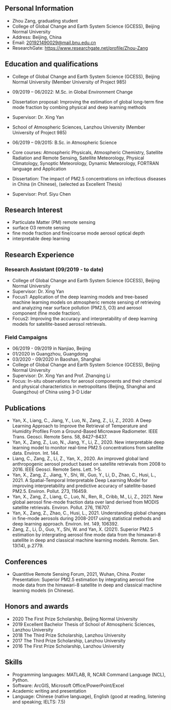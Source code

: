 ## Personal Information
- Zhou Zang, graduating student
- College of Global Change and Earth System Science (GCESS), Beijing Normal University
- Address: Beijing, China
- Email: 201921490029@mail.bnu.edu.cn
- ResearchGate: https://www.researchgate.net/profile/Zhou-Zang
  
## Education and qualifications
- College of Global Change and Earth System Science (GCESS), Beijing Normal University (Member University of Project 985)
- 09/2019 – 06/2022: M.Sc. in Global Environment Change
- Dissertation proposal: Improving the estimation of global long-term fine mode fraction by combing physical and deep learning methods
- Supervisor: Dr. Xing Yan

- School of Atmospheric Sciences, Lanzhou University (Member University of Project 985)
- 06/2019 – 09/2015: B.Sc. in Atmospheric Science
- Core courses: Atmospheric Physicals, Atmospheric Chemistry, Satellite Radiation and Remote Sensing, Satellite Meteorology, Physical Climatology, Synoptic Meteorology, Dynamic Meteorology, FORTRAN language and Application
- Dissertation: The impact of PM2.5 concentrations on infectious diseases in China (in Chinese), (selected as Excellent Thesis)
- Supervisor: Prof. Siyu Chen
  
## Research Interest
- Particulate Matter (PM) remote sensing
- surface O3 remote sensing
- fine mode fraction and fine/coarse mode aerosol optical depth
- interpretable deep learning
 
## Research Experience
### Research Assistant (09/2019 - to date)
- College of Global Change and Earth System Science (GCESS), Beijing Normal University
- Supervisor: Dr. Xing Yan
- Focus1: Application of the deep learning models and tree-based machine learning models on atmospheric remote sensing of retrieving and analyzing near surface pollution (PM2.5, O3) and aerosol component (fine mode fraction).
- Focus2: Improving the accuracy and interpretability of deep learning models for satellite-based aerosol retrievals.

### Field Campaigns
- 06/2019 - 09/2019 in Nanjiao, Beijing
- 01/2020 in Guangzhou, Guangdong
- 03/2020 - 09/2020 in Baoshan, Shanghai
- College of Global Change and Earth System Science (GCESS), Beijing Normal University
- Supervisor: Dr. Xing Yan and Prof. Zhanqing Li
- Focus: In-situ observations for aerosol components and their chemical and physical characteristics in metropolitans (Beijing, Shanghai and Guangzhou) of China using 3-D Lidar

## Publications
- Yan, X., Liang, C., Jiang, Y., Luo, N., Zang, Z., Li, Z., 2020. A Deep Learning Approach to Improve the Retrieval of Temperature and Humidity Profiles From a Ground-Based Microwave Radiometer. IEEE Trans. Geosci. Remote Sens. 58, 8427–8437.
- Yan, X., Zang, Z., Luo, N., Jiang, Y., Li, Z., 2020. New interpretable deep learning model to monitor real-time PM2.5 concentrations from satellite data. Environ. Int. 144.
- Liang, C., Zang, Z., Li, Z., Yan, X., 2020. An improved global land anthropogenic aerosol product based on satellite retrievals from 2008 to 2016. IEEE Geosci. Remote Sens. Lett. 1–5.
- Yan, X., Zang, Z., Jiang, Y., Shi, W., Guo, Y., Li, D., Zhao, C., Husi, L., 2021. A Spatial-Temporal Interpretable Deep Learning Model for improving interpretability and predictive accuracy of satellite-based PM2.5. Environ. Pollut. 273, 116459.
- Yan, X., Zang, Z., Liang, C., Luo, N., Ren, R., Cribb, M., Li, Z., 2021. New global aerosol fine-mode fraction data over land derived from MODIS satellite retrievals. Environ. Pollut. 276, 116707.
- Yan, X., Zang, Z., Zhao, C., Husi, L., 2021. Understanding global changes in fine-mode aerosols during 2008-2017 using statistical methods and deep learning approach. Environ. Int. 149, 106392.
- Zang, Z., Li, D., Guo, Y., Shi, W. and Yan, X. (2021). Superior PM2.5 estimation by intergrating aerosol fine mode data from the himawari-8 satellite in deep and classical machine learning models. Remote. Sen. 13(14), p.2779.

## Conferences
- Quantitive Remote Sensing Forum, 2021, Wuhan, China. Poster Presentation: Superior PM2.5 estimation by integrating aerosol fine mode data from the himawari-8 satellite in deep and classical machine learning models (in Chinese).

## Honors and awards
- 2020 The First Prize Scholarship, Beijing Normal University
- 2019 Excellent Bachelor Thesis of School of Atmospheric Sciences, Lanzhou University
- 2018 The Third Prize Scholarship, Lanzhou University
- 2017 The Third Prize Scholarship, Lanzhou University
- 2016 The First Prize Scholarship, Lanzhou University

## Skills
- Programming languages: MATLAB, R, NCAR Command Language (NCL), Python.
- Software: ArcGIS, Microsoft Office/PowerPoint/Excel
- Academic writing and presentation
- Language: Chinese (native language), English (good at reading, listening and speaking; IELTS: 7.5)
